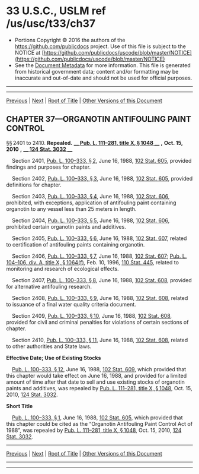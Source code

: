 ---
---

# 33 U.S.C., USLM ref /us/usc/t33/ch37

* Portions Copyright © 2016 the authors of the https://github.com/publicdocs project.
  Use of this file is subject to the NOTICE at [https://github.com/publicdocs/uscode/blob/master/NOTICE](https://github.com/publicdocs/uscode/blob/master/NOTICE)
* See the [Document Metadata](././../../../..//README.md) for more information.
  This file is generated from historical government data; content and/or formatting may be inaccurate and out-of-date and should not be used for official purposes.

----------
----------

[Previous](./../../../..//us/usc/t33/ch36/schV/m__us_usc_t33_s2352.md) | [Next](./../../../..//us/usc/t33/ch38/m__us_usc_t33_ch38.md) | [Root of Title](./../../../../) | [Other Versions of this Document](https://publicdocs.github.io/go/links?ns=uslm&ref=%2Fus%2Fusc%2Ft33%2Fch37)

## CHAPTER 37—ORGANOTIN ANTIFOULING PAINT CONTROL

§§ 2401 to 2410. __Repealed.__  __[__  __Pub. L. 111–281, title X, § 1048__  __][/us/pl/111/281/s1048]__  __,__  __Oct. 15, 2010__  __,__  __[__  __124 Stat. 3032__  __][/us/stat/124/3032]__ 

    Section 2401, [Pub. L. 100–333, § 2][/us/pl/100/333/s2], June 16, 1988, [102 Stat. 605][/us/stat/102/605], provided findings and purposes for chapter.

    Section 2402, [Pub. L. 100–333, § 3][/us/pl/100/333/s3], June 16, 1988, [102 Stat. 605][/us/stat/102/605], provided definitions for chapter.

    Section 2403, [Pub. L. 100–333, § 4][/us/pl/100/333/s4], June 16, 1988, [102 Stat. 606][/us/stat/102/606], prohibited, with exceptions, application of antifouling paint containing organotin to any vessel less than 25 meters in length.

    Section 2404, [Pub. L. 100–333, § 5][/us/pl/100/333/s5], June 16, 1988, [102 Stat. 606][/us/stat/102/606], prohibited certain organotin paints and additives.

    Section 2405, [Pub. L. 100–333, § 6][/us/pl/100/333/s6], June 16, 1988, [102 Stat. 607][/us/stat/102/607], related to certification of antifouling paints containing organotin.

    Section 2406, [Pub. L. 100–333, § 7][/us/pl/100/333/s7], June 16, 1988, [102 Stat. 607][/us/stat/102/607]; [Pub. L. 104–106, div. A, title X, § 1064(f)][/us/pl/104/106/s1064/f], Feb. 10, 1996, [110 Stat. 445][/us/stat/110/445], related to monitoring and research of ecological effects.

    Section 2407, [Pub. L. 100–333, § 8][/us/pl/100/333/s8], June 16, 1988, [102 Stat. 608][/us/stat/102/608], provided for alternative antifouling research.

    Section 2408, [Pub. L. 100–333, § 9][/us/pl/100/333/s9], June 16, 1988, [102 Stat. 608][/us/stat/102/608], related to issuance of a final water quality criteria document.

    Section 2409, [Pub. L. 100–333, § 10][/us/pl/100/333/s10], June 16, 1988, [102 Stat. 608][/us/stat/102/608], provided for civil and criminal penalties for violations of certain sections of chapter.

    Section 2410, [Pub. L. 100–333, § 11][/us/pl/100/333/s11], June 16, 1988, [102 Stat. 608][/us/stat/102/608], related to other authorities and State laws.

 __Effective Date; Use of Existing Stocks__ 

    [Pub. L. 100–333, § 12][/us/pl/100/333/s12], June 16, 1988, [102 Stat. 609][/us/stat/102/609], which provided that this chapter would take effect on June 16, 1988, and provided for a limited amount of time after that date to sell and use existing stocks of organotin paints and additives, was repealed by [Pub. L. 111–281, title X, § 1048][/us/pl/111/281/s1048], Oct. 15, 2010, [124 Stat. 3032][/us/stat/124/3032].

 __Short Title__ 

    [Pub. L. 100–333, § 1][/us/pl/100/333/s1], June 16, 1988, [102 Stat. 605][/us/stat/102/605], which provided that this chapter could be cited as the “Organotin Antifouling Paint Control Act of 1988”, was repealed by [Pub. L. 111–281, title X, § 1048][/us/pl/111/281/s1048], Oct. 15, 2010, [124 Stat. 3032][/us/stat/124/3032].

----------

[Previous](./../../../..//us/usc/t33/ch36/schV/m__us_usc_t33_s2352.md) | [Next](./../../../..//us/usc/t33/ch38/m__us_usc_t33_ch38.md) | [Root of Title](./../../../../) | [Other Versions of this Document](https://publicdocs.github.io/go/links?ns=uslm&ref=%2Fus%2Fusc%2Ft33%2Fch37)

----------
----------

[/us/pl/111/281/s1048]: https://publicdocs.github.io/go/links?ns=uslm&ref=%2Fus%2Fpl%2F111%2F281%2Fs1048
[/us/stat/124/3032]: https://publicdocs.github.io/go/links?ns=uslm&ref=%2Fus%2Fstat%2F124%2F3032
[/us/pl/100/333/s2]: https://publicdocs.github.io/go/links?ns=uslm&ref=%2Fus%2Fpl%2F100%2F333%2Fs2
[/us/stat/102/605]: https://publicdocs.github.io/go/links?ns=uslm&ref=%2Fus%2Fstat%2F102%2F605
[/us/pl/100/333/s3]: https://publicdocs.github.io/go/links?ns=uslm&ref=%2Fus%2Fpl%2F100%2F333%2Fs3
[/us/stat/102/605]: https://publicdocs.github.io/go/links?ns=uslm&ref=%2Fus%2Fstat%2F102%2F605
[/us/pl/100/333/s4]: https://publicdocs.github.io/go/links?ns=uslm&ref=%2Fus%2Fpl%2F100%2F333%2Fs4
[/us/stat/102/606]: https://publicdocs.github.io/go/links?ns=uslm&ref=%2Fus%2Fstat%2F102%2F606
[/us/pl/100/333/s5]: https://publicdocs.github.io/go/links?ns=uslm&ref=%2Fus%2Fpl%2F100%2F333%2Fs5
[/us/stat/102/606]: https://publicdocs.github.io/go/links?ns=uslm&ref=%2Fus%2Fstat%2F102%2F606
[/us/pl/100/333/s6]: https://publicdocs.github.io/go/links?ns=uslm&ref=%2Fus%2Fpl%2F100%2F333%2Fs6
[/us/stat/102/607]: https://publicdocs.github.io/go/links?ns=uslm&ref=%2Fus%2Fstat%2F102%2F607
[/us/pl/100/333/s7]: https://publicdocs.github.io/go/links?ns=uslm&ref=%2Fus%2Fpl%2F100%2F333%2Fs7
[/us/stat/102/607]: https://publicdocs.github.io/go/links?ns=uslm&ref=%2Fus%2Fstat%2F102%2F607
[/us/pl/104/106/s1064/f]: https://publicdocs.github.io/go/links?ns=uslm&ref=%2Fus%2Fpl%2F104%2F106%2Fs1064%2Ff
[/us/stat/110/445]: https://publicdocs.github.io/go/links?ns=uslm&ref=%2Fus%2Fstat%2F110%2F445
[/us/pl/100/333/s8]: https://publicdocs.github.io/go/links?ns=uslm&ref=%2Fus%2Fpl%2F100%2F333%2Fs8
[/us/stat/102/608]: https://publicdocs.github.io/go/links?ns=uslm&ref=%2Fus%2Fstat%2F102%2F608
[/us/pl/100/333/s9]: https://publicdocs.github.io/go/links?ns=uslm&ref=%2Fus%2Fpl%2F100%2F333%2Fs9
[/us/stat/102/608]: https://publicdocs.github.io/go/links?ns=uslm&ref=%2Fus%2Fstat%2F102%2F608
[/us/pl/100/333/s10]: https://publicdocs.github.io/go/links?ns=uslm&ref=%2Fus%2Fpl%2F100%2F333%2Fs10
[/us/stat/102/608]: https://publicdocs.github.io/go/links?ns=uslm&ref=%2Fus%2Fstat%2F102%2F608
[/us/pl/100/333/s11]: https://publicdocs.github.io/go/links?ns=uslm&ref=%2Fus%2Fpl%2F100%2F333%2Fs11
[/us/stat/102/608]: https://publicdocs.github.io/go/links?ns=uslm&ref=%2Fus%2Fstat%2F102%2F608
[/us/pl/100/333/s12]: https://publicdocs.github.io/go/links?ns=uslm&ref=%2Fus%2Fpl%2F100%2F333%2Fs12
[/us/stat/102/609]: https://publicdocs.github.io/go/links?ns=uslm&ref=%2Fus%2Fstat%2F102%2F609
[/us/pl/111/281/s1048]: https://publicdocs.github.io/go/links?ns=uslm&ref=%2Fus%2Fpl%2F111%2F281%2Fs1048
[/us/stat/124/3032]: https://publicdocs.github.io/go/links?ns=uslm&ref=%2Fus%2Fstat%2F124%2F3032
[/us/pl/100/333/s1]: https://publicdocs.github.io/go/links?ns=uslm&ref=%2Fus%2Fpl%2F100%2F333%2Fs1
[/us/stat/102/605]: https://publicdocs.github.io/go/links?ns=uslm&ref=%2Fus%2Fstat%2F102%2F605
[/us/pl/111/281/s1048]: https://publicdocs.github.io/go/links?ns=uslm&ref=%2Fus%2Fpl%2F111%2F281%2Fs1048
[/us/stat/124/3032]: https://publicdocs.github.io/go/links?ns=uslm&ref=%2Fus%2Fstat%2F124%2F3032


